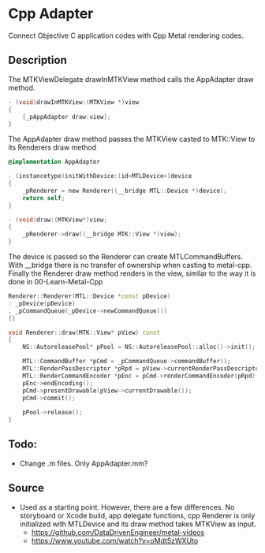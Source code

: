 # Cpp Adapter
Connect Objective C application codes with Cpp Metal rendering codes.

## Description
The MTKViewDelegate drawInMTKView method calls the AppAdapter draw method.

```objective-c
- (void)drawInMTKView:(MTKView *)view 
{
    [_pAppAdapter draw:view];
}
```

The AppAdapter draw method passes the MTKView casted to MTK::View to its Renderers draw method

```objective-c
@implementation AppAdapter

- (instancetype)initWithDevice:(id<MTLDevice>)device
{
    _pRenderer = new Renderer((__bridge MTL::Device *)device);
    return self;
}

- (void)draw:(MTKView*)view;
{
    _pRenderer->draw((__bridge MTK::View *)view);
}
```

The device is passed so the Renderer can create MTLCommandBuffers. With __bridge there is no transfer of ownership when casting to metal-cpp. Finally the Renderer draw method renders in the view, similar to the way it is done in 00-Learn-Metal-Cpp

```cpp
Renderer::Renderer(MTL::Device *const pDevice)
: _pDevice(pDevice)
, _pCommandQueue(_pDevice->newCommandQueue())
{}

void Renderer::draw(MTK::View* pView) const
{
    NS::AutoreleasePool* pPool = NS::AutoreleasePool::alloc()->init();

    MTL::CommandBuffer *pCmd = _pCommandQueue->commandBuffer();
    MTL::RenderPassDescriptor *pRpd = pView->currentRenderPassDescriptor();
    MTL::RenderCommandEncoder *pEnc = pCmd->renderCommandEncoder(pRpd);
    pEnc->endEncoding();
    pCmd->presentDrawable(pView->currentDrawable());
    pCmd->commit();
    
    pPool->release();
}
```

## Todo: 
- Change .m files. Only AppAdapter.mm?

## Source
- Used as a starting point. However, there are a few differences. No storyboard or Xcode build, app delegate functions, cpp Renderer is only initialized with MTLDevice and its draw method takes MTKView as input.
    - https://github.com/DataDrivenEngineer/metal-videos
    - https://www.youtube.com/watch?v=oMdt5zWXUto
